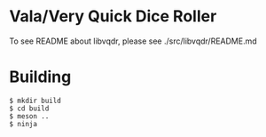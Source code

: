 # Vala/Very Quick Dice Roller

To see README about libvqdr, please see ./src/libvqdr/README.md

# Building

```
$ mkdir build
$ cd build
$ meson ..
$ ninja
```
